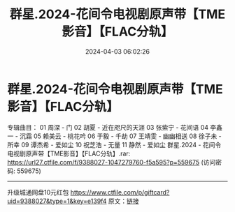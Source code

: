 ﻿---
title: 群星.2024-花间令电视剧原声带【TME影音】【FLAC分轨】
date: 2024-04-03 06:02:26
categories: 古典音乐、新世纪、纯音雅乐
tags: 纯音雅乐
---
# 群星.2024-花间令电视剧原声带【TME影音】【FLAC分轨】

专辑曲目：
01 周深 - 门
02 胡夏 - 近在咫尺的天涯
03 张紫宁 - 花间语
04 李鑫一 - 沉霜
05 赖美云 - 桃花吟
06 于毅 - 千劫
07 王靖雯 - 幽幽相送
08 徐子未 - 所幸
09 谭杰希 - 爱如尘
10 祝芝浩 - 无量
11 静然 - 爱如尘
群星.2024 - 花间令 电视剧原声带【TME影音】【FLAC分轨】.rar: https://url27.ctfile.com/f/9388027-1047279760-f5a595?p=559675
(访问密码: 559675)
****************************************************************************************************************************************
升级城通网盘10元红包 https://www.ctfile.com/p/giftcard?uid=9388027&type=1&key=e139f4
原文：[链接](https://blog.sina.com.cn/s/blog_1647c7e76010314yo.html)